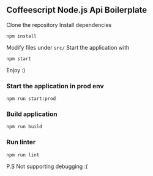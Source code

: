 ## Coffeescript Node.js Api Boilerplate

Clone the repository
Install dependencies
```
npm install
```
Modify files under ```src/```
Start the application with
```
npm start
```
Enjoy :)


### Start the application in prod env
```
npm run start:prod
```

### Build application
```
npm run build
```

### Run linter
```
npm run lint
```

P.S Not supporting debugging :(